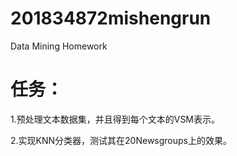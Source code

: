 # 201834872mishengrun
Data Mining Homework
# 任务：
1.预处理文本数据集，并且得到每个文本的VSM表示。

2.实现KNN分类器，测试其在20Newsgroups上的效果。
